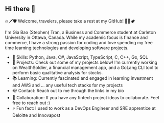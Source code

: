 ## Hi there 👋

🔥🗡️🛡️ Welcome, travelers, please take a rest at my GitHub! 🍖🥘🏕️

I'm Gia Bao (Stephen) Tran, a Business and Commerce student at Carleton University in Ottawa, Canada. While my academic focus is finance and commerce, I have a strong passion for coding and love spending my free time learning technologies and developing software projects.

- 🏰 Skills: Python, Java, C#, JavaScript, TypeScript, C, C++, Go, SQL
- 🏅 Projects: Check out some of my projects below! I'm currently working on WealthSoldier, a financial management app, and a GoLang CLI tool to perform basic qualitative analysis for stocks.
- 📚 Learning: Currently fascinated and engaged in learning investment and AWS and ... any useful tech stacks for my projects
- 📪 Contact: Reach out to me through the links in my bio
- 🤝 Collaboration: If you have any fintech project ideas to collaborate. Feel free to reach out :)
- ⚡ Fun fact: I used to work as a DevOps Engineer and SRE apprentice at Deloitte and Innovapost
